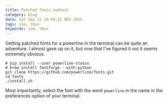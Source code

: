 ```yaml
---
title: Patched fonts madness
category: blog
date: Sat Sep 12 19:59:22 MDT 2015
tags: vim, tmux
keywords: vim, tmux
---
```


Getting patched fonts for a powerline in the terminal can be quite an adventure. I almost gave up on it, but now that I've figured it out it seems extremely obvious.

    # pip install --user powerline-status
    # brew install fontforge --with-python
    git clone https://github.com/powerline/fonts.git
    cd fonts
    ./install.sh

Most importantly, select the font with the word `powerline` in the name in the preferences option of your terminal.

